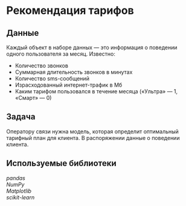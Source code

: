 # Рекомендация тарифов

## Данные
Каждый объект в наборе данных — это информация о поведении одного пользователя за месяц. Известно:
* Количество звонков
* Суммарная длительность звонков в минутах
* Количество sms-сообщений
* Израсходованный интернет-трафик в Мб
* Каким тарифом пользовался в течение месяца («Ультра» — 1, «Смарт» — 0)

## Задача
Оператору связи нужна модель, которая определит оптимальный тарифный план для клиента. В распоряжении данные о поведении клиента.

## Используемые библиотеки
*pandas* <br/> *NumPy* <br/> *Matplotlib*  <br/> *scikit-learn*